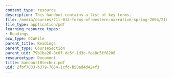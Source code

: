 ```yaml
---
content_type: resource
description: This handout contains a list of key terms.
file: /media/courses/21l-012-forms-of-western-narrative-spring-2004/2fbf7033b37976641cfdb50ad4d424f3_handout10techni.pdf
file_type: application/pdf
learning_resource_types:
- Readings
ocw_type: OCWFile
parent_title: Readings
parent_type: CourseSection
parent_uid: 79b1ba26-8c0f-de5f-1d3c-fea8c5ff8286
resourcetype: Document
title: handout10techni.pdf
uid: 2fbf7033-b379-7664-1cfd-b50ad4d424f3
---
```

